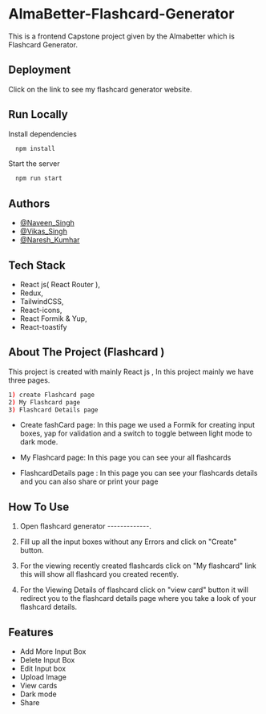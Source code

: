 # AlmaBetter-Flashcard-Generator

This is a frontend Capstone project given by the Almabetter which is Flashcard Generator.

## Deployment

Click on the link to see my flashcard generator website.

## Run Locally

Install dependencies

```bash
  npm install
```

Start the server

```bash
  npm run start
```

## Authors

- [@Naveen_Singh](https://github.com/iamnaveensingh)
- [@Vikas_Singh](https://github.com/vikassingh8)
- [@Naresh_Kumhar](https://github.com/nareshkumhar619)


## Tech Stack
- React js( React Router ),
- Redux,
- TailwindCSS,
- React-icons,
- React Formik & Yup,
- React-toastify


## About The Project (Flashcard )
This project is created with mainly React js , In this project mainly we have three pages.
```bash
1) create Flashcard page 
2) My Flashcard page 
3) Flashcard Details page
```
- Create fashCard page: In this page we used a Formik for creating input boxes, yap for validation and a switch to toggle between light mode to dark mode.

- My Flashcard page: In this page you can see your all flashcards 

- FlashcardDetails page : In this page you can see your flashcards details and you can also share or print your page 

## How To Use

1) Open flashcard generator -------------.

2) Fill up all the input boxes without any Errors and click on "Create" button.

3) For the viewing recently created flashcards click on "My flashcard" link this will show all flashcard you created recently.

4) For the Viewing Details of flashcard click on "view card" button it will redirect you to the flashcard details page where you take a look of your flashcard details.

## Features

- Add More Input Box
- Delete Input Box
- Edit Input box
- Upload Image
- View cards
- Dark mode
- Share

